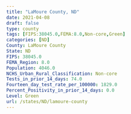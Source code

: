 ```yaml
---
title: "LaMoure County, ND"
date: 2021-04-08
draft: false
type: county
tags: [FIPS:38045.0,FEMA:8.0,Non-core,Green]
categories: [ND]
County: LaMoure County
State: ND
FIPS: 38045.0
FEMA_Region: 8.0
Population: 4046.0
NCHS_Urban_Rural_Classification: Non-core
Tests_in_prior_14_days: 74.0
Fourteen_day_test_rate_per_100000: 1829.0
Percent_Positivity_in_prior_14_days: 0.0
Level: Green
url: /states/ND/lamoure-county
---
```



